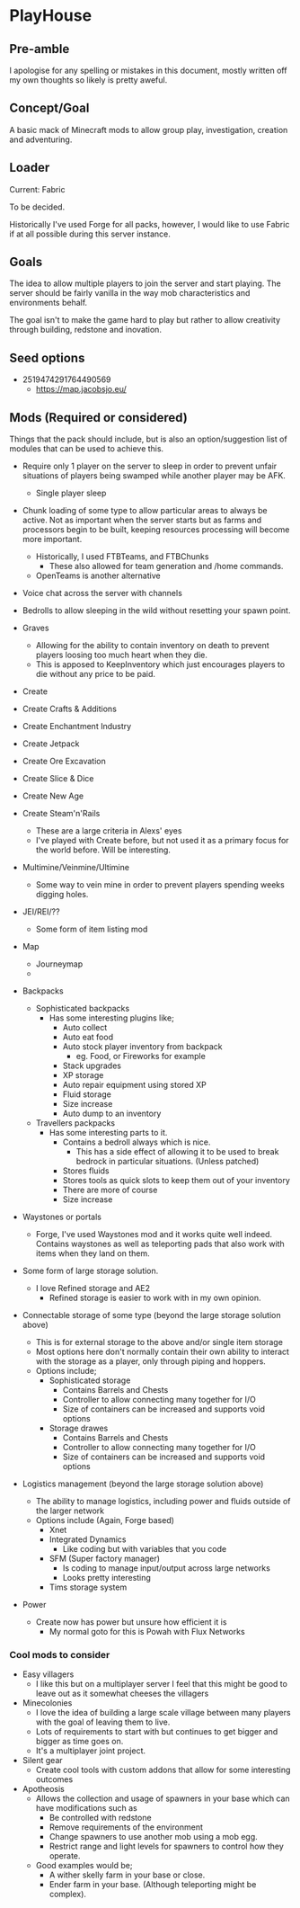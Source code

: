 # PlayHouse

## Pre-amble

I apologise for any spelling or mistakes in this document, mostly written off my own thoughts so likely is pretty aweful.

## Concept/Goal

A basic mack of Minecraft mods to allow group play, investigation, creation and adventuring.

## Loader

Current: Fabric

To be decided.

Historically I've used Forge for all packs, however, I would like to use Fabric if at all possible during this server instance.

## Goals

The idea to allow multiple players to join the server and start playing.
The server should be fairly vanilla in the way mob characteristics and environments behalf.

The goal isn't to make the game hard to play but rather to allow creativity through building, redstone and inovation.

## Seed options

- 2519474291764490569
  - https://map.jacobsjo.eu/

## Mods (Required or considered)

Things that the pack should include, but is also an option/suggestion list of modules that can be used to achieve this.

- Require only 1 player on the server to sleep in order to prevent unfair situations of players being swamped while another player may be AFK.
    - Single player sleep
- Chunk loading of some type to allow particular areas to always be active. Not as important when the server starts but as farms and processors begin to be built, keeping resources processing will become more important.
    - Historically, I used FTBTeams, and FTBChunks
        - These also allowed for team generation and /home commands.
    - OpenTeams is another alternative
- Voice chat across the server with channels
- Bedrolls to allow sleeping in the wild without resetting your spawn point.
- Graves
    - Allowing for the ability to contain inventory on death to prevent players loosing too much heart when they die.
    - This is apposed to KeepInventory which just encourages players to die without any price to be paid.
- Create
- Create Crafts & Additions
- Create Enchantment Industry
- Create Jetpack
- Create Ore Excavation
- Create Slice & Dice
- Create New Age
- Create Steam'n'Rails
    - These are a large criteria in Alexs' eyes
    - I've played with Create before, but not used it as a primary focus for the world before. Will be interesting.
- Multimine/Veinmine/Ultimine
    - Some way to vein mine in order to prevent players spending weeks digging holes.
- JEI/REI/??
    - Some form of item listing mod
- Map
    - Journeymap
    - 
- Backpacks
    - Sophisticated backpacks
        - Has some interesting plugins like;
            - Auto collect
            - Auto eat food
            - Auto stock player inventory from backpack
                - eg. Food, or Fireworks for example
            - Stack upgrades
            - XP storage
            - Auto repair equipment using stored XP
            - Fluid storage
            - Size increase
            - Auto dump to an inventory
    - Travellers packpacks
        - Has some interesting parts to it.
            - Contains a bedroll always which is nice.
                - This has a side effect of allowing it to be used to break bedrock in particular situations. (Unless patched)
            - Stores fluids
            - Stores tools as quick slots to keep them out of your inventory
            - There are more of course
            - Size increase
- Waystones or portals
    - Forge, I've used Waystones mod and it works quite well indeed.
        Contains waystones as well as teleporting pads that also work with items when they land on them.
- Some form of large storage solution.
    - I love Refined storage and AE2
        - Refined storage is easier to work with in my own opinion.
- Connectable storage of some type (beyond the large storage solution above)
    - This is for external storage to the above and/or single item storage
    - Most options here don't normally contain their own ability to interact with the storage as a player, only through piping and hoppers.
    - Options include;
        - Sophisticated storage
            - Contains Barrels and Chests
            - Controller to allow connecting many together for I/O
            - Size of containers can be increased and supports void options
        - Storage drawes
            - Contains Barrels and Chests
            - Controller to allow connecting many together for I/O
            - Size of containers can be increased and supports void options
        
- Logistics management (beyond the large storage solution above)
    - The ability to manage logistics, including power and fluids outside of the larger network
    - Options include (Again, Forge based)
        - Xnet
        - Integrated Dynamics
            - Like coding but with variables that you code
        - SFM (Super factory manager)
            - Is coding to manage input/output across large networks
            - Looks pretty interesting
        - Tims storage system
- Power
    - Create now has power but unsure how efficient it is
        - My normal goto for this is Powah with Flux Networks

### Cool mods to consider

- Easy villagers
    - I like this but on a multiplayer server I feel that this might be good to leave out as it somewhat cheeses the villagers
- Minecolonies
    - I love the idea of building a large scale village between many players with the goal of leaving them to live.
    - Lots of requirements to start with but continues to get bigger and bigger as time goes on.
    - It's a multiplayer joint project.
- Silent gear
    - Create cool tools with custom addons that allow for some interesting outcomes
- Apotheosis
    - Allows the collection and usage of spawners in your base which can have modifications such as
        - Be controlled with redstone
        - Remove requirements of the environment
        - Change spawners to use another mob using a mob egg.
        - Restrict range and light levels for spawners to control how they operate.
    - Good examples would be;
        - A wither skelly farm in your base or close.
        - Ender farm in your base. (Although teleporting might be complex).

    
